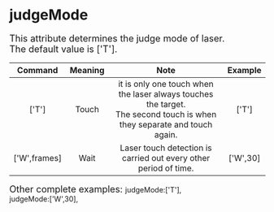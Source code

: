 # judgeMode
<font size=4>This attribute determines the judge mode of laser.   
The default value is ['T'].</font>

|   Command    | Meaning |                             Note                             | Example  |
| :----------: | :-----: | :----------------------------------------------------------: | :------: |
|    ['T']     |  Touch  | it is only one touch when the laser always touches the target.<br />The second touch is when they separate and touch again. |  ['T']   |
| ['W',frames] |  Wait   | Laser touch detection is carried out every other period of time. | ['W',30] |

<font size=4>Other complete examples:   </font>
judgeMode:['T'],   
judgeMode:['W',30],
